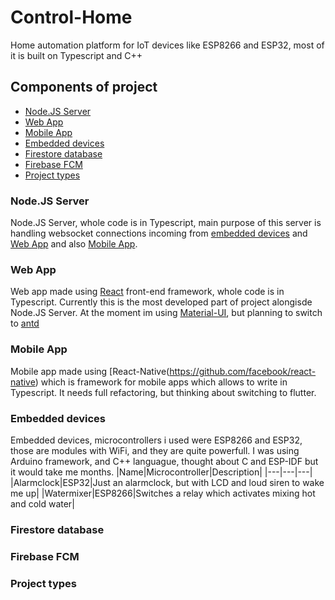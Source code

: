 # Control-Home

Home automation platform for IoT devices like ESP8266 and ESP32, most of it is built on Typescript and C++

## Components of project
* [Node.JS Server](#nodejs-server)
* [Web App](#web-app)
* [Mobile App](#mobile-app)
* [Embedded devices](#embedded-devices)
* [Firestore database](#firestore-database)
* [Firebase FCM](#firestore-database)
* [Project types](#project-types)

### Node.JS Server
Node.JS Server, whole code is in Typescript, main purpose of this server is handling websocket connections incoming from [embedded devices](#embedded-devices) and [Web App](#web-app) and also [Mobile App](#mobile-app). 

### Web App
Web app made using [React](https://github.com/facebook/react) front-end framework, whole code is in Typescript. Currently this is the most developed part of project alongisde Node.JS Server. At the moment im using [Material-UI](https://github.com/mui-org/material-ui), but planning to switch to [antd](https://github.com/ant-design/ant-design)

### Mobile App
Mobile app made using [React-Native(https://github.com/facebook/react-native) which is framework for mobile apps which allows to write in Typescript. It needs full refactoring, but thinking about switching to flutter.

### Embedded devices
Embedded devices, microcontrollers i used were ESP8266 and ESP32, those are modules with WiFi, and they are quite powerfull. I was using Arduino framework, and C++ languague, thought about C and ESP-IDF but it would take me months. 
|Name|Microcontroller|Description|
|---|---|---|
|Alarmclock|ESP32|Just an alarmclock, but with LCD and loud siren to wake me up|
|Watermixer|ESP8266|Switches a relay which activates mixing hot and cold water|


### Firestore database
### Firebase FCM
### Project types

